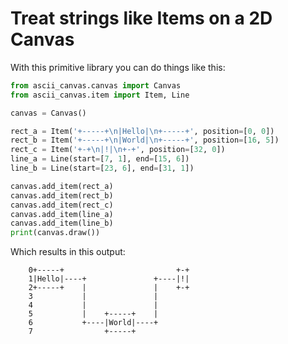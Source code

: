 # Treat strings like Items on a 2D Canvas

With this primitive library you can do things like this:

```python
from ascii_canvas.canvas import Canvas
from ascii_canvas.item import Item, Line

canvas = Canvas()

rect_a = Item('+-----+\n|Hello|\n+-----+', position=[0, 0])
rect_b = Item('+-----+\n|World|\n+-----+', position=[16, 5])
rect_c = Item('+-+\n|!|\n+-+', position=[32, 0])
line_a = Line(start=[7, 1], end=[15, 6])
line_b = Line(start=[23, 6], end=[31, 1])

canvas.add_item(rect_a)
canvas.add_item(rect_b)
canvas.add_item(rect_c)
canvas.add_item(line_a)
canvas.add_item(line_b)
print(canvas.draw())
```

Which results in this output:

```
    0+-----+                         +-+
    1|Hello|----+               +----|!|
    2+-----+    |               |    +-+
    3           |               |
    4           |               |
    5           |    +-----+    |
    6           +----|World|----+
    7                +-----+
```
